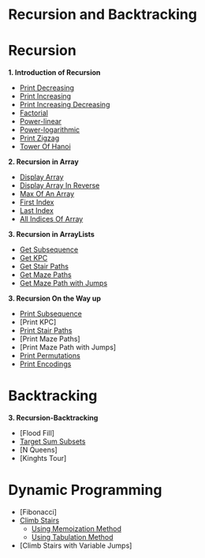 # Recursion and Backtracking



# Recursion

**1. Introduction of Recursion**

- [Print Decreasing](https://github.com/KhafiaAyyub/Recursion-and-Backtracking/blob/main/1.Introduction%20to%20Recursion/Print%20Decreasing.java)
- [Print Increasing](https://github.com/KhafiaAyyub/Recursion-and-Backtracking/blob/main/1.Introduction%20to%20Recursion/Print%20Increasing.java)
- [Print Increasing Decreasing](https://github.com/KhafiaAyyub/Recursion-and-Backtracking/blob/main/1.Introduction%20to%20Recursion/Print%20Increasing%20Decreasing.java)
- [Factorial](https://github.com/KhafiaAyyub/Recursion-and-Backtracking/blob/main/1.Introduction%20to%20Recursion/Factorial.java)
- [Power-linear](https://github.com/KhafiaAyyub/Recursion-and-Backtracking/blob/main/1.Introduction%20to%20Recursion/Power%20linear.java)
- [Power-logarithmic](https://github.com/KhafiaAyyub/Recursion-and-Backtracking/blob/main/1.Introduction%20to%20Recursion/Power-logarithmic.java)
- [Print Zigzag](https://github.com/KhafiaAyyub/Recursion-and-Backtracking/blob/main/1.Introduction%20to%20Recursion/Print%20Zigzag.java)
- [Tower Of Hanoi](https://github.com/KhafiaAyyub/Recursion-and-Backtracking/blob/main/1.Introduction%20to%20Recursion/Tower%20of%20Hanoi.java)
 

**2. Recursion in Array**

- [Display Array](https://github.com/KhafiaAyyub/Recursion-and-Backtracking/blob/main/2.Recursion%20In%20Arrays/Display%20Array.java)
- [Display Array In Reverse](https://github.com/KhafiaAyyub/Recursion-and-Backtracking/blob/main/2.Recursion%20In%20Arrays/Display%20Array%20in%20Reverse.java)
- [Max Of An Array](https://github.com/KhafiaAyyub/Recursion-and-Backtracking/blob/main/2.Recursion%20In%20Arrays/Max%20Of%20Array.java)
- [First Index](https://github.com/KhafiaAyyub/Recursion-and-Backtracking/blob/main/2.Recursion%20In%20Arrays/First%20Index.java)
- [Last Index](https://github.com/KhafiaAyyub/Recursion-and-Backtracking/blob/main/2.Recursion%20In%20Arrays/Last%20Index.java)
- [All Indices Of Array](https://github.com/KhafiaAyyub/Recursion-and-Backtracking/blob/main/2.Recursion%20In%20Arrays/All%20Indices%20Of%20Array.java)


**3. Recursion in ArrayLists**

- [Get Subsequence](https://github.com/KhafiaAyyub/Recursion-and-Backtracking/blob/main/3.Recursion%20with%20ArraysLists/Get%20Subsequence.java)
- [Get KPC](https://github.com/KhafiaAyyub/Recursion-and-Backtracking/blob/main/3.Recursion%20with%20ArraysLists/Get%20KPC.java)
- [Get Stair Paths](https://github.com/KhafiaAyyub/Recursion-and-Backtracking/blob/main/3.Recursion%20with%20ArraysLists/Get%20Stair%20Paths.java)
- [Get Maze Paths](https://github.com/KhafiaAyyub/Recursion-and-Backtracking/blob/main/3.Recursion%20with%20ArraysLists/Get%20Maze%20Paths.java)
- [Get Maze Path with Jumps](https://github.com/KhafiaAyyub/Recursion-and-Backtracking/blob/main/3.Recursion%20with%20ArraysLists/Get%20Maze%20Path%20With%20Jump.java)


**3. Recursion On the Way up**

- [Print Subsequence](https://github.com/KhafiaAyyub/Recursion-and-Backtracking/blob/main/4.Recusion%20on%20the%20way%20up/Print%20Subsequence.java)
- [Print KPC]
- [Print Stair Paths](https://github.com/KhafiaAyyub/Recursion-Backtracking-and-DP/blob/main/4.Recusion%20on%20the%20way%20up/Print%20Stair%20Paths.java)
- [Print Maze Paths]
- [Print Maze Path with Jumps]
- [Print Permutations](https://github.com/KhafiaAyyub/Recursion-and-Backtracking/blob/main/4.Recusion%20on%20the%20way%20up/Print%20Permutations.java)
- [Print Encodings](https://github.com/KhafiaAyyub/Recursion-and-Backtracking/blob/main/4.Recusion%20on%20the%20way%20up/Print%20Encodings.java)


# Backtracking

**3. Recursion-Backtracking**

- [Flood Fill]
- [Target Sum Subsets](https://github.com/KhafiaAyyub/Recursion-and-Backtracking/blob/main/5.Recursion-Backtracking/Target%20Sum%20Subsets.java)
- [N Queens]
- [Kinghts Tour]


# Dynamic Programming

- [Fibonacci]
- [Climb Stairs](https://github.com/KhafiaAyyub/Recursion-Backtracking-and-DP/tree/main/Dynamic%20Programming/Climb%20Stairs)
  - [Using Memoization Method](https://github.com/KhafiaAyyub/Recursion-Backtracking-and-DP/blob/main/Dynamic%20Programming/Climb%20Stairs/Using%20Memoization%20Method.java)
  - [Using Tabulation Method](https://github.com/KhafiaAyyub/Recursion-Backtracking-and-DP/blob/main/Dynamic%20Programming/Climb%20Stairs/Using%20Tabulation%20Method.java)
- [Climb Stairs with Variable Jumps]


